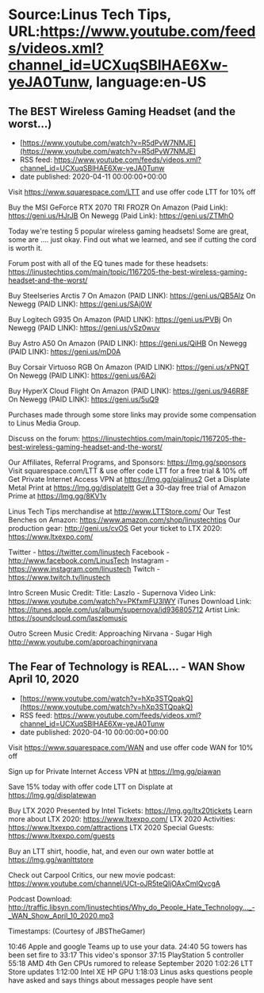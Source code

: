 # Source:Linus Tech Tips, URL:https://www.youtube.com/feeds/videos.xml?channel_id=UCXuqSBlHAE6Xw-yeJA0Tunw, language:en-US

## The BEST Wireless Gaming Headset (and the worst...)
 - [https://www.youtube.com/watch?v=R5dPvW7NMJE](https://www.youtube.com/watch?v=R5dPvW7NMJE)
 - RSS feed: https://www.youtube.com/feeds/videos.xml?channel_id=UCXuqSBlHAE6Xw-yeJA0Tunw
 - date published: 2020-04-11 00:00:00+00:00

Visit https://www.squarespace.com/LTT and use offer code LTT for 10% off

Buy the MSI GeForce RTX 2070 TRI FROZR
On Amazon (Paid Link): https://geni.us/HJrJB
On Newegg (Paid Link): https://geni.us/ZTMhO

Today we're testing 5 popular wireless gaming headsets! Some are great, some are .... just okay. Find out what we learned, and see if cutting the cord is worth it.

Forum post with all of the EQ tunes made for these headsets: https://linustechtips.com/main/topic/1167205-the-best-wireless-gaming-headset-and-the-worst/

Buy Steelseries Arctis 7
On Amazon (PAID LINK): https://geni.us/QB5Alz 
On Newegg (PAID LINK): https://geni.us/SAj0W

Buy Logitech G935
On Amazon (PAID LINK): https://geni.us/PVBj 
On Newegg (PAID LINK): https://geni.us/vSz0wuv

Buy Astro A50 
On Amazon (PAID LINK): https://geni.us/QiHB 
On Newegg (PAID LINK): https://geni.us/mD0A

Buy Corsair Virtuoso RGB 
On Amazon (PAID LINK): https://geni.us/xPNQT 
On Newegg (PAID LINK): https://geni.us/6A2i

Buy HyperX Cloud Flight 
On Amazon (PAID LINK): https://geni.us/946R8F 
On Newegg (PAID LINK): https://geni.us/5uQ9

Purchases made through some store links may provide some compensation to Linus Media Group.

Discuss on the forum: https://linustechtips.com/main/topic/1167205-the-best-wireless-gaming-headset-and-the-worst/

Our Affiliates, Referral Programs, and Sponsors: https://lmg.gg/sponsors
Visit squarespace.com/LTT & use offer code LTT for a free trial & 10% off
Get Private Internet Access VPN at https://lmg.gg/pialinus2
Get a Displate Metal Print at https://lmg.gg/displateltt
Get a 30-day free trial of Amazon Prime at https://lmg.gg/8KV1v

Linus Tech Tips merchandise at http://www.LTTStore.com/ 
Our Test Benches on Amazon: https://www.amazon.com/shop/linustechtips 
Our production gear: http://geni.us/cvOS
Get your ticket to LTX 2020: https://www.ltxexpo.com/

Twitter - https://twitter.com/linustech
Facebook - http://www.facebook.com/LinusTech
Instagram - https://www.instagram.com/linustech
Twitch - https://www.twitch.tv/linustech 

Intro Screen Music Credit:
Title: Laszlo - Supernova
Video Link: https://www.youtube.com/watch?v=PKfxmFU3lWY
iTunes Download Link: https://itunes.apple.com/us/album/supernova/id936805712
Artist Link: https://soundcloud.com/laszlomusic

Outro Screen Music Credit: Approaching Nirvana - Sugar High http://www.youtube.com/approachingnirvana

## The Fear of Technology is REAL... - WAN Show April 10, 2020
 - [https://www.youtube.com/watch?v=hXp3STQpakQ](https://www.youtube.com/watch?v=hXp3STQpakQ)
 - RSS feed: https://www.youtube.com/feeds/videos.xml?channel_id=UCXuqSBlHAE6Xw-yeJA0Tunw
 - date published: 2020-04-10 00:00:00+00:00

Visit https://www.squarespace.com/WAN and use offer code WAN for 10% off

Sign up for Private Internet Access VPN at https://lmg.gg/piawan

Save 15% today with offer code LTT on Displate at https://lmg.gg/displatewan

Buy LTX 2020 Presented by Intel Tickets: https://lmg.gg/ltx20tickets
Learn more about LTX 2020: https://www.ltxexpo.com/
LTX 2020 Activities: https://www.ltxexpo.com/attractions
LTX 2020 Special Guests: https://www.ltxexpo.com/guests

Buy an LTT shirt, hoodie, hat, and even our own water bottle at https://lmg.gg/wanlttstore

Check out Carpool Critics, our new movie podcast: https://www.youtube.com/channel/UCt-oJR5teQIjOAxCmIQvcgA

Podcast Download: http://traffic.libsyn.com/linustechtips/Why_do_People_Hate_Technology..._-_WAN_Show_April_10_2020.mp3

Timestamps: (Courtesy of JBSTheGamer)

10:46 Apple and google Teams up to use your data.
24:40 5G towers has been set fire to
33:17 This video's sponsor
37:15 PlayStation 5 controller
55:18 AMD 4th Gen CPUs rumored to release September 2020
1:02:26 LTT Store updates
1:12:00 Intel XE HP GPU
1:18:03 Linus asks questions people have asked and says things about messages people have sent

